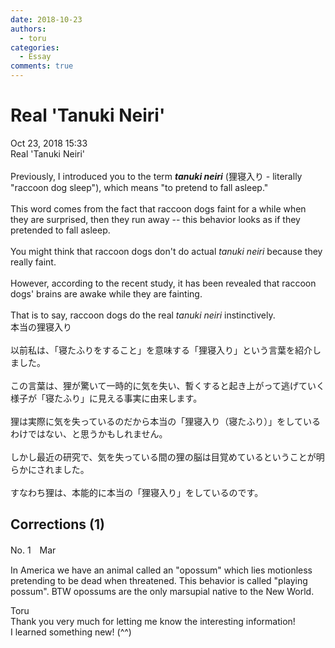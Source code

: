 ```yaml
---
date: 2018-10-23
authors:
  - toru
categories:
  - Essay
comments: true
---
```


# Real 'Tanuki Neiri'
<div class="date">Oct 23, 2018 15:33</div>
<div id="post"><div id="body_show_ori">
Real 'Tanuki Neiri'<br/><br/>Previously, I introduced you to the term <strong><em>tanuki neiri</em></strong> (狸寝入り - literally "raccoon dog sleep"), which means "to pretend to fall asleep."<br/><br/>This word comes from the fact that raccoon dogs faint for a while when they are surprised, then they run away -- this behavior looks as if they pretended to fall asleep.<br/><br/>You might think that raccoon dogs don't do actual <em>tanuki neiri</em> because they really faint.<br/><br/>However, according to the recent study, it has been revealed that raccoon dogs' brains are awake while they are fainting.<br/><br/>That is to say, raccoon dogs do the real <em>tanuki neiri</em> instinctively.
</div></div>

<!-- more -->

<div id="post_ja"><div id="body_show_mo">
本当の狸寝入り<br/><br/>以前私は、「寝たふりをすること」を意味する「狸寝入り」という言葉を紹介しました。<br/><br/>この言葉は、狸が驚いて一時的に気を失い、暫くすると起き上がって逃げていく様子が「寝たふり」に見える事実に由来します。<br/><br/>狸は実際に気を失っているのだから本当の「狸寝入り（寝たふり）」をしているわけではない、と思うかもしれません。<br/><br/>しかし最近の研究で、気を失っている間の狸の脳は目覚めているということが明らかにされました。<br/><br/>すなわち狸は、本能的に本当の「狸寝入り」をしているのです。
</div></div>

## Corrections (1)
<div id="block"><div class="first_name"> No. 1　<span class="just_name">Mar</span></div><div id="block2">
<p class="comment_small">
 In America we have an animal called an "opossum" which lies motionless pretending to be dead when threatened.  This behavior is called "playing possum".  BTW opossums are the only marsupial native to the New World.
</p>

</div><div class="name"><span class="just_name">Toru</span><br>
Thank you very much for letting me know the interesting information!<br/>I learned something new! (^^)
</div>
</div>
